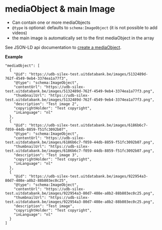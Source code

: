 ---
---

# mediaObject & main Image

* Can contain one or more mediaObjects
* `@type` is optional: defaults to `schema:ImageObject` (it is not possible to add videos)
* the main image is automatically set to the first mediaObject in the array

See JSON-LD api documentation to [create a mediaObject](http://documentatie.uitdatabank.be/content/json-ld/latest/images/image-post/).

**Example**

```
"mediaObject": [
  {
    "@id": "https://udb-silex-test.uitdatabank.be/images/5132489d-762f-4549-9eb4-3374ea1a77f3",
    "@type": "schema:ImageObject",
    "contentUrl": "https://udb-silex-test.uitdatabank.be/images/5132489d-762f-4549-9eb4-3374ea1a77f3.png",
    "thumbnailUrl": "https://udb-silex-test.uitdatabank.be/images/5132489d-762f-4549-9eb4-3374ea1a77f3.png",
    "description": "Test image 2",
    "copyrightHolder": "Test copyright",
    "inLanguage": "nl"
  },
  {
    "@id": "https://udb-silex-test.uitdatabank.be/images/6186b6c7-f059-44db-8859-f51fc3092b07",
    "@type": "schema:ImageObject",
    "contentUrl": "https://udb-silex-test.uitdatabank.be/images/6186b6c7-f059-44db-8859-f51fc3092b07.png",
    "thumbnailUrl": "https://udb-silex-test.uitdatabank.be/images/6186b6c7-f059-44db-8859-f51fc3092b07.png",
    "description": "Test image 3",
    "copyrightHolder": "Test copyright",
    "inLanguage": "nl"
  },
  {
    "@id": "https://udb-silex-test.uitdatabank.be/images/922954a3-80d7-408e-a8b2-88b803ec0c25",
    "@type": "schema:ImageObject",
    "contentUrl": "https://udb-silex-test.uitdatabank.be/images/922954a3-80d7-408e-a8b2-88b803ec0c25.png",
    "thumbnailUrl": "https://udb-silex-test.uitdatabank.be/images/922954a3-80d7-408e-a8b2-88b803ec0c25.png",
    "description": "Test image",
    "copyrightHolder": "Test copyright",
    "inLanguage": "nl"
  }
]
```
